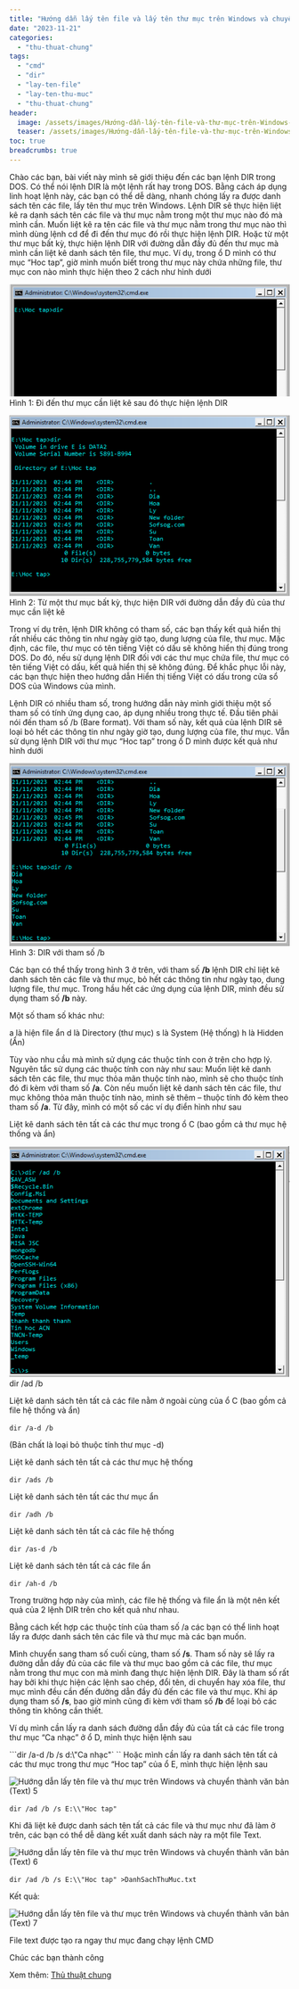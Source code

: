 ```yaml
---
title: "Hướng dẫn lấy tên file và lấy tên thư mục trên Windows và chuyển thành văn bản (Text)"
date: "2023-11-21"
categories: 
  - "thu-thuat-chung"
tags: 
  - "cmd"
  - "dir"
  - "lay-ten-file"
  - "lay-ten-thu-muc"
  - "thu-thuat-chung"
header:
  image: /assets/images/Hướng-dẫn-lấy-tên-file-và-thư-mục-trên-Windows-và-chuyển-thành-văn-bản-Text-2.png
  teaser: /assets/images/Hướng-dẫn-lấy-tên-file-và-thư-mục-trên-Windows-và-chuyển-thành-văn-bản-Text-2.png
toc: true
breadcrumbs: true
---
```


Chào các bạn, bài viết này mình sẽ giới thiệu đến các bạn lệnh DIR trong DOS. Có thể nói lệnh DIR là một lệnh rất hay trong DOS. Bằng cách áp dụng linh hoạt lệnh này, các bạn có thể dễ dàng, nhanh chóng lấy ra được danh sách tên các file, lấy tên thư mục trên Windows. Lệnh DIR sẽ thực hiện liệt kê ra danh sách tên các file và thư mục nằm trong một thư mục nào đó mà mình cần. Muốn liệt kê ra tên các file và thư mục nằm trong thư mục nào thì mình dùng lệnh cd để đi đến thư mục đó rồi thực hiện lệnh DIR. Hoặc từ một thư mục bất kỳ, thực hiện lệnh DIR với đường dẫn đầy đủ đến thư mục mà mình cần liệt kê danh sách tên file, thư mục. Ví dụ, trong ổ D mình có thư mục “Hoc tap”, giờ mình muốn biết trong thư mục này chứa những file, thư mục con nào mình thực hiện theo 2 cách như hình dưới

![Hướng dẫn lấy tên file và thư mục trên Windows và chuyển thành văn bản (Text)](/assets/images/Hướng-dẫn-lấy-tên-file-và-thư-mục-trên-Windows-và-chuyển-thành-văn-bản-Text.png) Hình 1: Đi đến thư mục cần liệt kê sau đó thực hiện lệnh DIR

![Hướng dẫn lấy tên file và thư mục trên Windows và chuyển thành văn bản (Text) 2](/assets/images/Hướng-dẫn-lấy-tên-file-và-thư-mục-trên-Windows-và-chuyển-thành-văn-bản-Text-2.png) Hình 2: Từ một thư mục bất kỳ, thực hiện DIR với đường dẫn đầy đủ của thư mục cần liệt kê

Trong ví dụ trên, lệnh DIR không có tham số, các bạn thấy kết quả hiển thị rất nhiều các thông tin như ngày giờ tạo, dung lượng của file, thư mục. Mặc định, các file, thư mục có tên tiếng Việt có dấu sẽ không hiển thị đúng trong DOS. Do đó, nếu sử dụng lệnh DIR đối với các thư mục chứa file, thư mục có tên tiếng Việt có dấu, kết quả hiển thị sẽ không đúng. Để khắc phục lỗi này, các bạn thực hiện theo hướng dẫn Hiển thị tiếng Việt có dấu trong cửa sổ DOS của Windows của mình.

Lệnh DIR có nhiều tham số, trong hướng dẫn này mình giới thiệu một số tham số có tính ứng dụng cao, áp dụng nhiều trong thực tế. Đầu tiên phải nói đến tham số /b (Bare format). Với tham số này, kết quả của lệnh DIR sẽ loại bỏ hết các thông tin như ngày giờ tạo, dung lượng của file, thư mục. Vẫn sử dụng lệnh DIR với thư mục “Hoc tap” trong ổ D mình được kết quả như hình dưới

![Hướng dẫn lấy tên file và thư mục trên Windows và chuyển thành văn bản (Text) 3](/assets/images/Hướng-dẫn-lấy-tên-file-và-thư-mục-trên-Windows-và-chuyển-thành-văn-bản-Text-3.png) Hình 3: DIR với tham số /b

Các bạn có thể thấy trong hình 3 ở trên, với tham số **/b** lệnh DIR chỉ liệt kê danh sách tên các file và thư mục, bỏ hết các thông tin như ngày tạo, dung lượng file, thư mục. Trong hầu hết các ứng dụng của lệnh DIR, mình đều sử dụng tham số **/b** này.

Một số tham số khác như:

a là hiện file ẩn d là Directory (thư mục) s là System (Hệ thống) h là Hidden (Ẩn)

Tùy vào nhu cầu mà mình sử dụng các thuộc tính con ở trên cho hợp lý. Nguyên tắc sử dụng các thuộc tính con này như sau: Muốn liệt kê danh sách tên các file, thư mục thỏa mãn thuộc tính nào, mình sẽ cho thuộc tính đó đi kèm với tham số **/a**. Còn nếu muốn liệt kê danh sách tên các file, thư mục không thỏa mãn thuộc tính nào, mình sẽ thêm – thuộc tính đó kèm theo tham số **/a**. Từ đây, mình có một số các ví dụ điển hình như sau

Liệt kê danh sách tên tất cả các thư mục trong ổ C (bao gồm cả thư mục hệ thống và ẩn)

![Hướng dẫn lấy tên file và thư mục trên Windows và chuyển thành văn bản (Text) 4](/assets/images/Hướng-dẫn-lấy-tên-file-và-thư-mục-trên-Windows-và-chuyển-thành-văn-bản-Text-4.png) dir /ad /b

Liệt kê danh sách tên tất cả các file nằm ở ngoài cùng của ổ C (bao gồm cả file hệ thống và ẩn)

```dir /a-d /b```

(Bản chất là loại bỏ thuộc tính thư mục -d)

Liệt kê danh sách tên tất cả các thư mục hệ thống

```dir /ads /b```

Liệt kê danh sách tên tất các thư mục ẩn

```dir /adh /b```

Liệt kê danh sách tên tất cả các file hệ thống

```dir /as-d /b```

Liệt kê danh sách tên tất cả các file ẩn

```dir /ah-d /b```

Trong trường hợp này của mình, các file hệ thống và file ẩn là một nên kết quả của 2 lệnh DIR trên cho kết quả như nhau.

Bằng cách kết hợp các thuộc tính của tham số /a các bạn có thể linh hoạt lấy ra được danh sách tên các file và thư mục mà các bạn muốn.

Mình chuyển sang tham số cuối cùng, tham số **/s**. Tham số này sẽ lấy ra đường dẫn dầy đủ của các file và thư mục bao gồm cả các file, thư mục nằm trong thư mục con mà mình đang thực hiện lệnh DIR. Đây là tham số rất hay bởi khi thực hiện các lệnh sao chép, đổi tên, di chuyển hay xóa file, thư mục mình đều cần đến đường dẫn đầy đủ đến các file và thư mục. Khi áp dụng tham số **/s**, bao giờ mình cũng đi kèm với tham số **/b** để loại bỏ các thông tin không cần thiết.

Ví dụ mình cần lấy ra danh sách đường dẫn đầy đủ của tất cả các file trong thư mục “Ca nhạc” ở ổ D, mình thực hiện lệnh sau

```dir /a-d /b /s d:\\"Ca nhạc"`
``
Hoặc mình cần lấy ra danh sách tên tất cả các thư mục trong thư mục “Hoc tap” của ổ E, mình thực hiện lệnh sau

![Hướng dẫn lấy tên file và thư mục trên Windows và chuyển thành văn bản (Text) 5](/assets/images/Hướng-dẫn-lấy-tên-file-và-thư-mục-trên-Windows-và-chuyển-thành-văn-bản-Text-5.png) 

```dir /ad /b /s E:\\"Hoc tap"```

Khi đã liệt kê được danh sách tên tất cả các file và thư mục như đã làm ở trên, các bạn có thể dễ dàng kết xuất danh sách này ra một file Text.

![Hướng dẫn lấy tên file và thư mục trên Windows và chuyển thành văn bản (Text) 6](/assets/images/Hướng-dẫn-lấy-tên-file-và-thư-mục-trên-Windows-và-chuyển-thành-văn-bản-Text-6.png) 

```dir /ad /b /s E:\\"Hoc tap" >DanhSachThuMuc.txt```

Kết quả:

![Hướng dẫn lấy tên file và thư mục trên Windows và chuyển thành văn bản (Text) 7](/assets/images/Hướng-dẫn-lấy-tên-file-và-thư-mục-trên-Windows-và-chuyển-thành-văn-bản-Text-7.png) 

File text được tạo ra ngay thư mục đang chạy lệnh CMD

Chúc các bạn thành công

Xem thêm: [Thủ thuật chung](https://sofsog.com/thu-thuat-chung)

